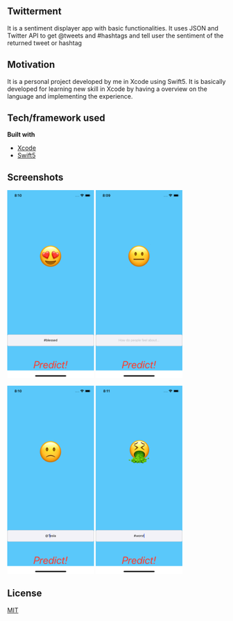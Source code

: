 ## Twitterment
It is a sentiment displayer app with basic functionalities. It uses JSON and Twitter API to get @tweets and #hashtags and tell user the sentiment of the returned tweet or hashtag

## Motivation
It is a personal project developed by me in Xcode using Swift5. It is basically developed for learning new skill in Xcode by having a overview on the language and implementing the experience.

## Tech/framework used

<b>Built with</b>
- [Xcode](https://developer.apple.com/xcode/)
- [Swift5](https://swift.org/blog/swift-5-released/)

## Screenshots

<p><img src="screenshots/1.png" width="200" >
<img src="screenshots/2.png" width="200" >
<p><img src="screenshots/3.png" width="200" >
<img src="screenshots/4.png" width="200" ></p>

## License
[MIT](https://choosealicense.com/licenses/mit/)
